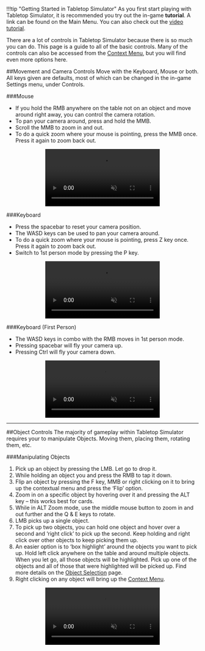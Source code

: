 !!!tip "Getting Started in Tabletop Simulator"
    As you first start playing with Tabletop Simulator, it is recommended you try out the in-game **tutorial**. A link can be found on the Main Menu. You can also check out the [video tutorial](/getting-started/video-tutorials#basic-controls).

There are a lot of controls in Tabletop Simulator because there is so much you can do. This page is a guide to all of the basic controls. Many of the controls can also be accessed from the [Context Menu](context-menu), but you will find even more options here.

##Movement and Camera Controls
Move with the Keyboard, Mouse or both. All keys given are defaults, most of which can be changed in the in-game Settings menu, under Controls.

###Mouse
* If you hold the RMB anywhere on the table not on an object and move around right away, you can control the camera rotation.
* To pan your camera around, press and hold the MMB.
* Scroll the MMB to zoom in and out.
* To do a quick zoom where your mouse is pointing, press the MMB once. Press it again to zoom back out.

<center>
    <video controls
        loop
        autoPlay
        muted
        src="/img/basic-controls/mouse.webm">
        Sorry, your browser doesn't support embedded videos.
    </video>
</center>

###Keyboard
* Press the spacebar to reset your camera position.
* The WASD keys can be used to pan your camera around.
* To do a quick zoom where your mouse is pointing, press Z key once. Press it again to zoom back out.
* Switch to 1st person mode by pressing the P key.

<center>
    <video controls
        loop
        autoPlay
        muted
        src="/img/basic-controls/keyboard.webm">
        Sorry, your browser doesn't support embedded videos.
    </video>
</center>

###Keyboard (First Person)
* The WASD keys in combo with the RMB moves in 1st person mode.
* Pressing spacebar will fly your camera up.
* Pressing Ctrl will fly your camera down.

<center>
    <video controls
        loop
        autoPlay
        muted
        src="/img/basic-controls/keyboard-fp.webm">
        Sorry, your browser doesn't support embedded videos.
    </video>
</center>

---


##Object Controls
The majority of gameplay within Tabletop Simulator requires your to manipulate Objects. Moving them, placing them, rotating them, etc.

###Manipulating Objects
1. Pick up an object by pressing the LMB. Let go to drop it.
2. While holding an object you and press the RMB to tap it down.
3. Flip an object by pressing the F key, MMB or right clicking on it to bring up the contextual menu and press the ‘Flip’ option.
4. Zoom in on a specific object by hovering over it and pressing the ALT key – this works best for cards.
5. While in ALT Zoom mode, use the middle mouse button to zoom in and out further and the Q & E keys to rotate.
6. LMB picks up a single object.
7. To pick up two objects, you can hold one object and hover over a second and ‘right click’ to pick up the second. Keep holding and right click over other objects to keep picking them up.
8. An easier option is to ‘box highlight’ around the objects you want to pick up. Hold left click anywhere on the table and around multiple objects. When you let go, all those objects will be highlighted. Pick up one of the objects and all of those that were highlighted will be picked up. Find more details on the [Object Selection](object-selection) page.
9. Right clicking on any object will bring up the [Context Menu](context-menu).

<center>
    <video controls
        loop
        autoPlay
        muted
        src="/img/basic-controls/object-controls.webm">
        Sorry, your browser doesn't support embedded videos.
    </video>
</center>
